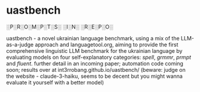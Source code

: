 # uastbench
░P░R░O░M░P░T░S░ ░I░N░ ░R░E░P░O░  

uastbench - a novel ukrainian language benchmark, using a mix of the LLM-as-a-judge approach and languagetool.org, aiming to provide the first comprehensive linguistic LLM benchmark for the ukrainian language by evaluating models on four self-explanatory categories: _spell_, _grmmr_, _prmpt_ and _fluent_. further detail in an incoming paper; automation code coming soon; results over at int3rrobang.github.io/uastbench/ (beware: judge on the website - claude-3-haiku, seems to be decent but you might wanna evaluate it yourself with a better model)
